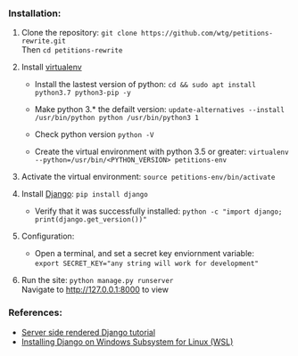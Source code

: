 ### Installation:

1. Clone the repository: `git clone https://github.com/wtg/petitions-rewrite.git`<br>
Then `cd petitions-rewrite`

2. Install [virtualenv](https://virtualenv.pypa.io/en/stable/installation/)

    * Install the lastest version of python: `cd && sudo apt install python3.7 python3-pip -y`
   
    * Make python 3.* the defailt version: `update-alternatives --install /usr/bin/python python /usr/bin/python3 1`
   
    * Check python version `python -V`
   
    * Create the virtual environment with python 3.5 or greater: `virtualenv --python=/usr/bin/<PYTHON_VERSION> petitions-env`

3. Activate the virtual environment: `source petitions-env/bin/activate`

4. Install [Django](https://www.djangoproject.com/download/): `pip install django`<br>
    * Verify that it was successfully installed: `python -c "import django; print(django.get_version())"`

5. Configuration:
    * Open a terminal, and set a secret key enviornment variable:
<br>`export SECRET_KEY="any string will work for development"`

6. Run the site: `python manage.py runserver`<br>
Navigate to http://127.0.0.1:8000 to view


### References:

* [Server side rendered Django tutorial](https://developer.mozilla.org/en-US/docs/Learn/Server-side/Django)
* [Installing Django on Windows Subsystem for Linux (WSL)](https://www.youtube.com/watch?v=Z4D7Mv-MuNg)

